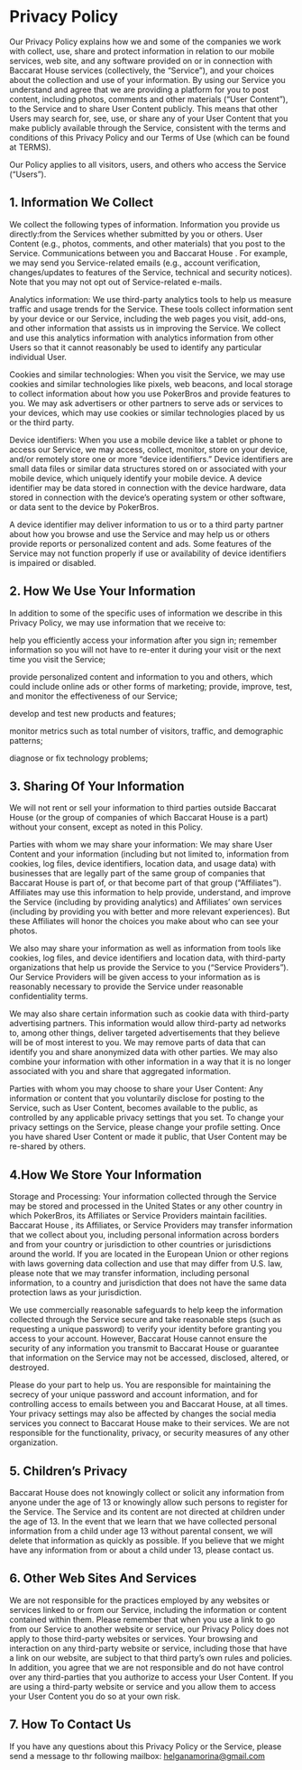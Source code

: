 # Privacy Policy

Our Privacy Policy explains how we and some of the companies we work with collect, use, share and protect information in relation to our mobile services, web site, and any software provided on or in connection with Baccarat House services (collectively, the “Service”), and your choices about the collection and use of your information.
By using our Service you understand and agree that we are providing a platform for you to post content, including photos, comments and other materials (“User Content”), to the Service and to share User Content publicly. This means that other Users may search for, see, use, or share any of your User Content that you make publicly available through the Service, consistent with the terms and conditions of this Privacy Policy and our Terms of Use (which can be found at TERMS).

Our Policy applies to all visitors, users, and others who access the Service (“Users”).

## 1. Information We Collect
We collect the following types of information.
Information you provide us directly:from the Services whether submitted by you or others.
User Content (e.g., photos, comments, and other materials) that you post to the Service.
Communications between you and Baccarat House . For example, we may send you Service-related emails (e.g., account verification, changes/updates to features of the Service, technical and security notices). Note that you may not opt out of Service-related e-mails.

Analytics information:
We use third-party analytics tools to help us measure traffic and usage trends for the Service. These tools collect information sent by your device or our Service, including the web pages you visit, add-ons, and other information that assists us in improving the Service. We collect and use this analytics information with analytics information from other Users so that it cannot reasonably be used to identify any particular individual User.

Cookies and similar technologies:
When you visit the Service, we may use cookies and similar technologies like pixels, web beacons, and local storage to collect information about how you use PokerBros and provide features to you.
We may ask advertisers or other partners to serve ads or services to your devices, which may use cookies or similar technologies placed by us or the third party.

Device identifiers:
When you use a mobile device like a tablet or phone to access our Service, we may access, collect, monitor, store on your device, and/or remotely store one or more “device identifiers.” Device identifiers are small data files or similar data structures stored on or associated with your mobile device, which uniquely identify your mobile device. A device identifier may be data stored in connection with the device hardware, data stored in connection with the device’s operating system or other software, or data sent to the device by PokerBros.

A device identifier may deliver information to us or to a third party partner about how you browse and use the Service and may help us or others provide reports or personalized content and ads. Some features of the Service may not function properly if use or availability of device identifiers is impaired or disabled.

## 2. How We Use Your Information
In addition to some of the specific uses of information we describe in this Privacy Policy, we may use information that we receive to:

help you efficiently access your information after you sign in;
remember information so you will not have to re-enter it during your visit or the next time you visit the Service;

provide personalized content and information to you and others, which could include online ads or other forms of marketing;
provide, improve, test, and monitor the effectiveness of our Service;

develop and test new products and features;

monitor metrics such as total number of visitors, traffic, and demographic patterns;

diagnose or fix technology problems;

## 3. Sharing Of Your Information
We will not rent or sell your information to third parties outside Baccarat House  (or the group of companies of which Baccarat House  is a part) without your consent, except as noted in this Policy.

Parties with whom we may share your information:
We may share User Content and your information (including but not limited to, information from cookies, log files, device identifiers, location data, and usage data) with businesses that are legally part of the same group of companies that Baccarat House  is part of, or that become part of that group (“Affiliates”).
Affiliates may use this information to help provide, understand, and improve the Service (including by providing analytics) and Affiliates’ own services (including by providing you with better and more relevant experiences). But these Affiliates will honor the choices you make about who can see your photos.

We also may share your information as well as information from tools like cookies, log files, and device identifiers and location data, with third-party organizations that help us provide the Service to you (“Service Providers”). Our Service Providers will be given access to your information as is reasonably necessary to provide the Service under reasonable confidentiality terms.

We may also share certain information such as cookie data with third-party advertising partners. This information would allow third-party ad networks to, among other things, deliver targeted advertisements that they believe will be of most interest to you.
We may remove parts of data that can identify you and share anonymized data with other parties. We may also combine your information with other information in a way that it is no longer associated with you and share that aggregated information.

Parties with whom you may choose to share your User Content:
Any information or content that you voluntarily disclose for posting to the Service, such as User Content, becomes available to the public, as controlled by any applicable privacy settings that you set. To change your privacy settings on the Service, please change your profile setting. Once you have shared User Content or made it public, that User Content may be re-shared by others.

## 4.How We Store Your Information
Storage and Processing:
Your information collected through the Service may be stored and processed in the United States or any other country in which PokerBros, its Affiliates or Service Providers maintain facilities.
Baccarat House , its Affiliates, or Service Providers may transfer information that we collect about you, including personal information across borders and from your country or jurisdiction to other countries or jurisdictions around the world. If you are located in the European Union or other regions with laws governing data collection and use that may differ from U.S. law, please note that we may transfer information, including personal information, to a country and jurisdiction that does not have the same data protection laws as your jurisdiction.

We use commercially reasonable safeguards to help keep the information collected through the Service secure and take reasonable steps (such as requesting a unique password) to verify your identity before granting you access to your account. However, Baccarat House  cannot ensure the security of any information you transmit to Baccarat House or guarantee that information on the Service may not be accessed, disclosed, altered, or destroyed.

Please do your part to help us. You are responsible for maintaining the secrecy of your unique password and account information, and for controlling access to emails between you and Baccarat House, at all times. Your privacy settings may also be affected by changes the social media services you connect to Baccarat House make to their services. We are not responsible for the functionality, privacy, or security measures of any other organization.

## 5. Children’s Privacy
Baccarat House  does not knowingly collect or solicit any information from anyone under the age of 13 or knowingly allow such persons to register for the Service. The Service and its content are not directed at children under the age of 13. In the event that we learn that we have collected personal information from a child under age 13 without parental consent, we will delete that information as quickly as possible. If you believe that we might have any information from or about a child under 13, please contact us.

## 6. Other Web Sites And Services
We are not responsible for the practices employed by any websites or services linked to or from our Service, including the information or content contained within them. Please remember that when you use a link to go from our Service to another website or service, our Privacy Policy does not apply to those third-party websites or services. Your browsing and interaction on any third-party website or service, including those that have a link on our website, are subject to that third party’s own rules and policies. In addition, you agree that we are not responsible and do not have control over any third-parties that you authorize to access your User Content. If you are using a third-party website or service and you allow them to access your User Content you do so at your own risk.

## 7. How To Contact Us
If you have any questions about this Privacy Policy or the Service, please send a message to thr following mailbox:   helganamorina@gmail.com


